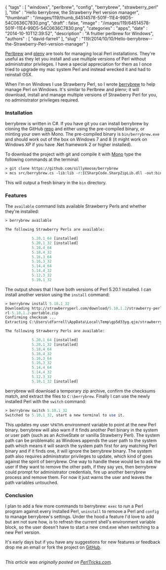 {
   "tags" : [
      "windows",
      "perlbrew",
      "config",
      "berrybrew",
      "strawberry_perl"
   ],
   "title" : "Hello berrybrew, the Strawberry Perl version manager",
   "thumbnail" : "/images/119/thumb_64514578-501F-11E4-99D5-54C0636C7830.png",
   "draft" : false,
   "image" : "/images/119/64514578-501F-11E4-99D5-54C0636C7830.png",
   "categories" : "apps",
   "date" : "2014-10-10T12:39:52",
   "description" : "A fruitier perlbrew for Windows",
   "authors" : [
      "david-farrell"
   ],
   "slug" : "119/2014/10/10/Hello-berrybrew--the-Strawberry-Perl-version-manager"
}


[Perlbrew](http://perlbrew.pl/) and [plenv]() are tools for managing local Perl installations. They're useful as they let you install and use multiple versions of Perl without administrator privileges. I have a special appreciation for them as I once tried to upgrade my mac system Perl and instead wrecked it and had to reinstall OSX.

When I'm on Windows I use Strawberry Perl, so I wrote [berrybrew](https://github.com/sillymoose/berrybrew) to help manage Perl on Windows. It's similar to Perlbrew and plenv; it will download, install and manage multiple versions of Strawberry Perl for you, no administrator privileges required.

### Installation

berrybrew is written in C\#. If you have git you can install berrybrew by cloning the GitHub [repo](https://github.com/sillymoose/berrybrew) and either using the pre-compiled binary, or minting your own with Mono. The pre-compiled binary is `bin/berrybrew.exe` and should work out of the box on Windows 7 and 8 (it might work on Windows XP if you have .Net framework 2 or higher installed).

To download the project with git and compile it with [Mono](http://www.mono-project.com/) type the following commands at the terminal:

```perl
> git clone https://github.com/sillymoose/berrybrew
> mcs src/berrybrew.cs -lib:lib -r:ICSharpCode.SharpZipLib.dll -out:bin/berrybrew.exe
```

This will output a fresh binary in the `bin` directory.

### Features

The `available` command lists available Strawberry Perls and whether they're installed:

```perl
> berrybrew available

The following Strawberry Perls are available:

            5.20.1_64 [installed]
            5.20.1_32 [installed]
            5.18.4_64
            5.18.4_32
            5.16.3_64
            5.16.3_32
            5.14.4_64
            5.14.4_32
            5.12.3_32
            5.10.1_32
```

The output shows that I have both versions of Perl 5.20.1 installed. I can install another version using the `install` command:

```perl
> berrybrew install 5.10.1_32
Downloading http://strawberryperl.com/download/5.10.1.2/strawberry-perl-5.10.1.2-portable.zip to C:\Users\dfarrell\AppData\Local\Temp\gp5d33yg.qjo/strawberry-pe
rl-5.10.1.2-portable.zip
Confirming checksum ...
Extracting C:\Users\dfarrell\AppData\Local\Temp\gp5d33yg.qjo/strawberry-perl-5.10.1.2-portable.zip

The following Strawberry Perls are available:

            5.20.1_64 [installed]
            5.20.1_32 [installed]
            5.18.4_64
            5.18.4_32
            5.16.3_64
            5.16.3_32
            5.14.4_64
            5.14.4_32
            5.12.3_32
            5.10.1_32 [installed]
```

berrybrew will download a temporary zip archive, confirm the checksums match, and extract the files to `C:\berrybrew`. Finally I can use the newly installed Perl with the `switch` command:

```perl
> berrybrew switch 5.10.1_32
Switched to 5.10.1_32, start a new terminal to use it.
```

This updates my user `%PATH%` environment variable to point at the new Perl binary. berrybrew will also warn if it finds another Perl binary in the system or user path (such as an ActiveState or vanilla Strawberry Perl). The system path can be problematic as Windows appends the user path to the system path which means it will search the system path first for any matching Perl binary and if it finds one, it will ignore the berrybrew binary. The system path also requires administrator privileges to update, which kind of goes against the spirit of berrybrew. One way to handle these would be to ask the user if they want to remove the other path, if they say yes, then berrybrew could prompt for administrator credentials, fire up another berrybrew process and remove them. For now it just warns the user and leaves the path variables untouched.

### Conclusion

I plan to add a few more commands to berrybrew: `exec` to run a Perl program against every installed Perl, `uninstall` to remove a Perl and `config` to manage berrybrew's settings. Under the hood a feature I'd love to add but am not sure how, is to refresh the current shell's environment variable block, so the user doesn't have to start a new cmd.exe when switching to a new Perl version.

It's early days but if you have any suggestions for new features or feedback drop me an email or fork the project on [GitHub](https://github.com/sillymoose/berrybrew).

\
*This article was originally posted on [PerlTricks.com](http://perltricks.com).*

